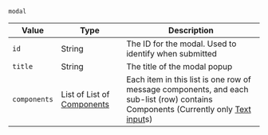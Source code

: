`modal`

| Value              | Type                                                             | Description                                                                                                                                      |
|--------------------|------------------------------------------------------------------|--------------------------------------------------------------------------------------------------------------------------------------------------|
| `id`               | String                                                           | The ID for the modal. Used to identify when submitted                                                                                        |
| `title`            | String                                                           | The title of the modal popup                                                                                                                         |
| `components`       | List of List of [Components](/parsables/components/component.md) | Each item in this list is one row of message components, and each sub-list (row) contains Components (Currently only [Text input](#Text-input)s) |